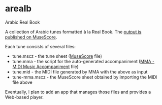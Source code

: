 # arealb
Arabic Real Book

A collection of Arabic tunes formatted à la Real Book. The [output is published on MuseScore](https://musescore.com/infojunkie/sets/arabicrealbook).

Each tune consists of several files:
- tune.mscz - the tune sheet ([MuseScore](https://musescore.org/) file)
- tune.mma - the script for the auto-generated accompaniment ([MMA - MIDI Music Accompaniment](http://www.mellowood.ca/mma/) file)
- tune.mid - the MIDI file generated by MMA with the above as input
- tune-mma.mscz - the MuseScore sheet obtained by importing the MIDI file above

Eventually, I plan to add an app that manages those files and provides a Web-based player.
